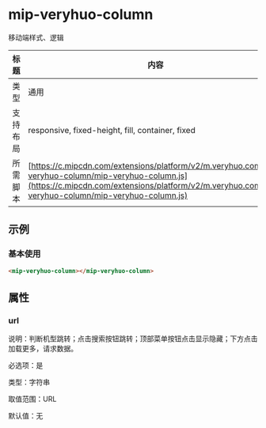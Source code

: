 # mip-veryhuo-column

移动端样式、逻辑

标题|内容
----|----
类型|通用
支持布局|responsive, fixed-height, fill, container, fixed
所需脚本| [https://c.mipcdn.com/extensions/platform/v2/m.veryhuo.com/mip-veryhuo-column/mip-veryhuo-column.js](https://c.mipcdn.com/extensions/platform/v2/m.veryhuo.com/mip-veryhuo-column/mip-veryhuo-column.js)

## 示例

### 基本使用

```html
<mip-veryhuo-column></mip-veryhuo-column>
```

## 属性

### url

说明：判断机型跳转；点击搜索按钮跳转；顶部菜单按钮点击显示隐藏；下方点击加载更多，请求数据。

必选项：是

类型：字符串

取值范围：URL

默认值：无
